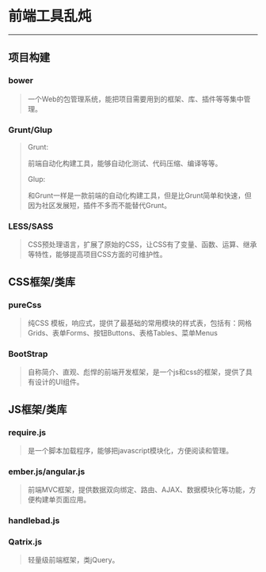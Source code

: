 前端工具乱炖
===
---
项目构建
---

### bower
> 一个Web的包管理系统，能把项目需要用到的框架、库、插件等等集中管理。

### Grunt/Glup
> Grunt:
> 	
> 前端自动化构建工具，能够自动化测试、代码压缩、编译等等。
> 
> Glup:
> 
> 和Grunt一样是一款前端的自动化构建工具，但是比Grunt简单和快速，但因为社区发展短，插件不多而不能替代Grunt。

### LESS/SASS
>CSS预处理语言，扩展了原始的CSS，让CSS有了变量、函数、运算、继承等特性，能够提高项目CSS方面的可维护性。
		

CSS框架/类库
---

### pureCss
>纯CSS 模板，响应式，提供了最基础的常用模块的样式表，包括有：网格Grids、表单Forms、按钮Buttons、表格Tables、菜单Menus

### BootStrap
>自称简介、直观、彪悍的前端开发框架，是一个js和css的框架，提供了具有设计的UI组件。




JS框架/类库
---

### require.js
> 是一个脚本加载程序，能够把javascript模块化，方便阅读和管理。

### ember.js/angular.js
> 前端MVC框架，提供数据双向绑定、路由、AJAX、数据模块化等功能，方便构建单页面应用。

### handlebad.js 
### Qatrix.js
> 轻量级前端框架，类jQuery。
